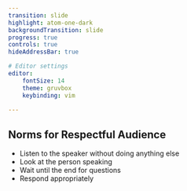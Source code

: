 ```yaml
---
transition: slide
highlight: atom-one-dark
backgroundTransition: slide
progress: true
controls: true
hideAddressBar: true

# Editor settings
editor:
    fontSize: 14
    theme: gruvbox
    keybinding: vim
    
---
```


<style>
@import url('https://fonts.googleapis.com/css2?family=Source+Code+Pro:ital,wght@0,400;0,700;0,900;1,400;1,700;1,900&display=swap');
.slide { color:#116466; background: #282c34;}
.slide h1 { color: #c678dd; font-family: 'Source Code Pro'; }
.slide h2 { color: #a9a1e1; font-family: 'Source Code Pro'; }
.slide h3 { color: #c678dd; font-family: 'Source Code Pro'; }
.reveal p { color: #98be65; font-family: 'Source Code Pro';}
.reveal li { color: #51afef; font-family: 'Source Code Pro';}
.reveal a { color: #89b08c; font-family: 'Source Code Pro';}
.reveal th { color: #ECBE7B; font-family: 'Source Code Pro';}
.reveal tr { color: #51afef; font-family: 'Source Code Pro'; font-size: 90%; }
.reveal .controls { color: #0a97b0; }
.reveal .progress { color: #ff6c6b; }
.reveal strong, .reveal b { font-weight: bold; }
.reveal em { font-style: italic; }
</style>

##  Norms for Respectful Audience

- Listen to the speaker without doing anything else
- Look at the person speaking
- Wait until the end for questions
- Respond appropriately

